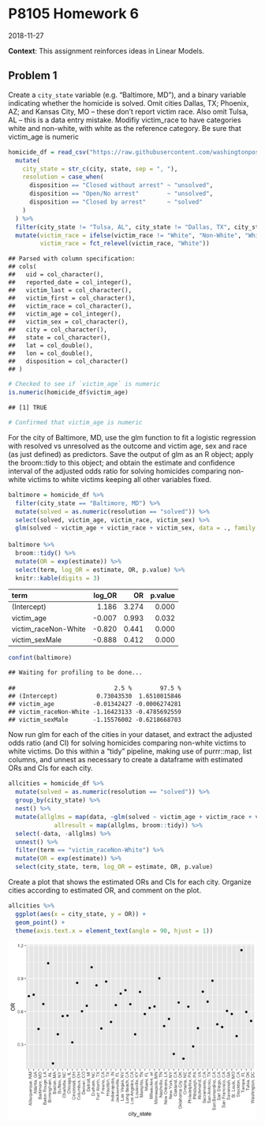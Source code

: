 P8105 Homework 6
================
2018-11-27

**Context**: This assignment reinforces ideas in Linear Models.

Problem 1
---------

Create a `city_state` variable (e.g. “Baltimore, MD”), and a binary variable indicating whether the homicide is solved. Omit cities Dallas, TX; Phoenix, AZ; and Kansas City, MO – these don’t report victim race. Also omit Tulsa, AL – this is a data entry mistake. Modifiy victim\_race to have categories white and non-white, with white as the reference category. Be sure that victim\_age is numeric

``` r
homicide_df = read_csv("https://raw.githubusercontent.com/washingtonpost/data-homicides/master/homicide-data.csv", na = c("", "NA", "Unknown")) %>%
  mutate(
    city_state = str_c(city, state, sep = ", "),
    resolution = case_when(
      disposition == "Closed without arrest" ~ "unsolved",
      disposition == "Open/No arrest"        ~ "unsolved",
      disposition == "Closed by arrest"      ~ "solved"
    )
  ) %>% 
  filter(city_state != "Tulsa, AL", city_state != "Dallas, TX", city_state != "Phoenix, AZ", city_state != "Kansas City, MO") %>%
  mutate(victim_race = ifelse(victim_race != "White", "Non-White", "White"), 
         victim_race = fct_relevel(victim_race, "White"))
```

    ## Parsed with column specification:
    ## cols(
    ##   uid = col_character(),
    ##   reported_date = col_integer(),
    ##   victim_last = col_character(),
    ##   victim_first = col_character(),
    ##   victim_race = col_character(),
    ##   victim_age = col_integer(),
    ##   victim_sex = col_character(),
    ##   city = col_character(),
    ##   state = col_character(),
    ##   lat = col_double(),
    ##   lon = col_double(),
    ##   disposition = col_character()
    ## )

``` r
# Checked to see if `victim_age` is numeric
is.numeric(homicide_df$victim_age)
```

    ## [1] TRUE

``` r
# Confirmed that victim_age is numeric 
```

For the city of Baltimore, MD, use the glm function to fit a logistic regression with resolved vs unresolved as the outcome and victim age, sex and race (as just defined) as predictors. Save the output of glm as an R object; apply the broom::tidy to this object; and obtain the estimate and confidence interval of the adjusted odds ratio for solving homicides comparing non-white victims to white victims keeping all other variables fixed.

``` r
baltimore = homicide_df %>%
  filter(city_state == "Baltimore, MD") %>%
  mutate(solved = as.numeric(resolution == "solved")) %>%
  select(solved, victim_age, victim_race, victim_sex) %>%
  glm(solved ~ victim_age + victim_race + victim_sex, data = ., family = binomial())
  
baltimore %>% 
  broom::tidy() %>% 
  mutate(OR = exp(estimate)) %>%
  select(term, log_OR = estimate, OR, p.value) %>% 
  knitr::kable(digits = 3) 
```

| term                  |  log\_OR|     OR|  p.value|
|:----------------------|--------:|------:|--------:|
| (Intercept)           |    1.186|  3.274|    0.000|
| victim\_age           |   -0.007|  0.993|    0.032|
| victim\_raceNon-White |   -0.820|  0.441|    0.000|
| victim\_sexMale       |   -0.888|  0.412|    0.000|

``` r
confint(baltimore)
```

    ## Waiting for profiling to be done...

    ##                            2.5 %        97.5 %
    ## (Intercept)           0.73043530  1.6510015846
    ## victim_age           -0.01342427 -0.0006274281
    ## victim_raceNon-White -1.16423133 -0.4785692559
    ## victim_sexMale       -1.15576002 -0.6218668703

Now run glm for each of the cities in your dataset, and extract the adjusted odds ratio (and CI) for solving homicides comparing non-white victims to white victims. Do this within a “tidy” pipeline, making use of purrr::map, list columns, and unnest as necessary to create a dataframe with estimated ORs and CIs for each city.

``` r
allcities = homicide_df %>%
  mutate(solved = as.numeric(resolution == "solved")) %>%
  group_by(city_state) %>%
  nest() %>%
  mutate(allglms = map(data, ~glm(solved ~ victim_age + victim_race + victim_sex, data = ., family = binomial())),
             allresult = map(allglms, broom::tidy)) %>%
  select(-data, -allglms) %>%
  unnest() %>%
  filter(term == "victim_raceNon-White") %>%
  mutate(OR = exp(estimate)) %>%
  select(city_state, term, log_OR = estimate, OR, p.value) 
```

Create a plot that shows the estimated ORs and CIs for each city. Organize cities according to estimated OR, and comment on the plot.

``` r
allcities %>%
  ggplot(aes(x = city_state, y = OR)) + 
  geom_point() +
  theme(axis.text.x = element_text(angle = 90, hjust = 1))
```

![](hw6_files/figure-markdown_github/unnamed-chunk-4-1.png)
